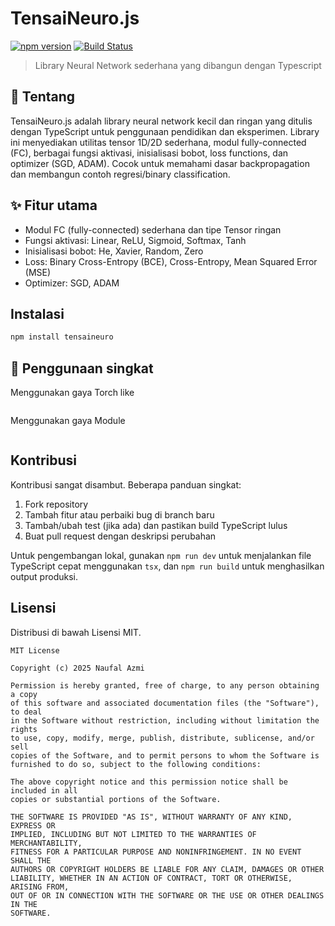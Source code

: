 
# TensaiNeuro.js

[![npm version](https://img.shields.io/npm/v/project-name.svg)](https://www.npmjs.com/package/project-name)
[![Build Status](https://img.shields.io/github/actions/workflow/status/BoboiAzumi/TensaiNeuro/ci.yml)](https://github.com/BoboiAzumi/TensaiNeuro/actions)

>Library Neural Network sederhana yang dibangun dengan Typescript

## 🧩 Tentang

TensaiNeuro.js adalah library neural network kecil dan ringan yang ditulis dengan TypeScript untuk penggunaan pendidikan dan eksperimen. Library ini menyediakan utilitas tensor 1D/2D sederhana, modul fully-connected (FC), berbagai fungsi aktivasi, inisialisasi bobot, loss functions, dan optimizer (SGD, ADAM). Cocok untuk memahami dasar backpropagation dan membangun contoh regresi/binary classification.

## ✨ Fitur utama

- Modul FC (fully-connected) sederhana dan tipe Tensor ringan
- Fungsi aktivasi: Linear, ReLU, Sigmoid, Softmax, Tanh
- Inisialisasi bobot: He, Xavier, Random, Zero
- Loss: Binary Cross-Entropy (BCE), Cross-Entropy, Mean Squared Error (MSE)
- Optimizer: SGD, ADAM

## Instalasi

```bash
npm install tensaineuro
```

## 🚀 Penggunaan singkat

Menggunakan gaya Torch like

```ts

```

Menggunakan gaya Module
```ts

```

## Kontribusi

Kontribusi sangat disambut. Beberapa panduan singkat:

1. Fork repository
2. Tambah fitur atau perbaiki bug di branch baru
3. Tambah/ubah test (jika ada) dan pastikan build TypeScript lulus
4. Buat pull request dengan deskripsi perubahan

Untuk pengembangan lokal, gunakan `npm run dev` untuk menjalankan file TypeScript cepat menggunakan `tsx`, dan `npm run build` untuk menghasilkan output produksi.

## Lisensi

Distribusi di bawah Lisensi MIT.
```
MIT License

Copyright (c) 2025 Naufal Azmi

Permission is hereby granted, free of charge, to any person obtaining a copy
of this software and associated documentation files (the "Software"), to deal
in the Software without restriction, including without limitation the rights
to use, copy, modify, merge, publish, distribute, sublicense, and/or sell
copies of the Software, and to permit persons to whom the Software is
furnished to do so, subject to the following conditions:

The above copyright notice and this permission notice shall be included in all
copies or substantial portions of the Software.

THE SOFTWARE IS PROVIDED "AS IS", WITHOUT WARRANTY OF ANY KIND, EXPRESS OR
IMPLIED, INCLUDING BUT NOT LIMITED TO THE WARRANTIES OF MERCHANTABILITY,
FITNESS FOR A PARTICULAR PURPOSE AND NONINFRINGEMENT. IN NO EVENT SHALL THE
AUTHORS OR COPYRIGHT HOLDERS BE LIABLE FOR ANY CLAIM, DAMAGES OR OTHER
LIABILITY, WHETHER IN AN ACTION OF CONTRACT, TORT OR OTHERWISE, ARISING FROM,
OUT OF OR IN CONNECTION WITH THE SOFTWARE OR THE USE OR OTHER DEALINGS IN THE
SOFTWARE.
```